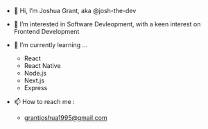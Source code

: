 - 👋 Hi, I’m Joshua Grant, aka @josh-the-dev
- 👀 I’m interested in Software Devleopment, with a keen interest on Frontend Development
- 🌱 I’m currently learning ...
  - React
  - React Native
  - Node.js
  - Next.js
  - Express
  
- 📫 How to reach me : 
  - grantjoshua1995@gmail.com

<!---
josh-the-dev/josh-the-dev is a ✨ special ✨ repository because its `README.md` (this file) appears on your GitHub profile.
You can click the Preview link to take a look at your changes.
--->
